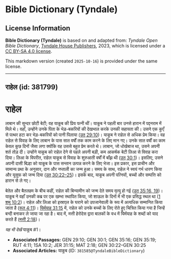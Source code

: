 # Bible Dictionary (Tyndale)

## License Information

**Bible Dictionary (Tyndale)** is based on and adapted from: _Tyndale Open Bible Dictionary_, [Tyndale House Publishers](https://tyndaleopenresources.com/), 2023, which is licensed under a [CC BY-SA 4.0 license](https://creativecommons.org/licenses/by-sa/4.0/legalcode.en).

This markdown version (created `2025-10-16`) is provided under the same license.



--------------------------------

## राहेल (id: 381799)

राहेल
=====

लाबान की सुन्दर छोटी बेटी; वह याकूब की प्रिय पत्नी थीं। याकूब ने पहली बार उनसे हारान में पद्दनराम में मिले थे। वहाँ, उन्होंने उनके पिता के भेड़\-बकरियों की देखभाल करके उनकी सहायता की। उसने एक कुएँ से पत्थर हटा कर भेड़\-बकरियों को पानी पिलाया ([उत् 29:10](https://ref.ly/Gen29:10))। याकूब ने राहेल से अधिक प्रेम किया। वह राहेल से विवाह के लिए लाबान के पास सात वर्षों तक काम करने के लिए मान गए। उनके सात वर्षों का काम केवल कुछ दिनों जैसा लगा क्योंकि वह उससे बहुत प्रेम करते थे। लाबान, जो धोखेबाज था, उसने अपनी शर्त तोड़ दी। उन्होंने याकूब को राहेल देने से पहले अपनी बड़ी, कम आकर्षक बेटी लिआ से विवाह करा दिया। लिआ के विपरीत, राहेल याकूब से विवाह के शुरुआती वर्षों में बाँझ थी ([उत् 30:1](https://ref.ly/Gen30:1))। इसलिए, उसने अपनी दासी बिल्हा को याकूब के पास सन्तान उत्पन्न करने के लिए भेजा। इस प्रकार, इस प्राचीन और सामान्य प्रथा के अनुसार, दान और नप्ताली का जन्म हुआ। समय के साथ, राहेल ने स्वयं गर्भ धारण किया और यूसुफ को जन्म दिया ([उत् 30:22–25](https://ref.ly/Gen30:22-Gen30:25))। इसके बाद, याकूब अपनी पत्नियों, बच्चों और सम्पत्ति को हारान से ले गए।

बेतेल और बैतलहम के बीच कहीं, राहेल की बिन्यामीन को जन्म देते समय मृत्यु हो गई ([उत् 35:16, 19](https://ref.ly/Gen35:16,Gen35:19))। याकूब ने वहाँ उनकी कब्र पर एक खम्भा स्थापित किया, जो शाऊल के दिनों में भी एक प्रसिद्ध स्थल था ([1 शमू 10:2](https://ref.ly/1Sam10:2))। राहेल और लिआ को इस्राएल के घराने को उपजानेवाली के रूप में अत्यधिक सम्मानित किया जाता है ([रूत 4:11](https://ref.ly/Ruth4:11))। [यिर्मयाह 31:15](https://ref.ly/Jer31:15) में, राहेल को उनके बच्चों के लिए रोते हुए चित्रित किया गया है जिन्हें बन्दी बनाकर ले जाया जा रहा है। बाद में, मत्ती हेरोदेस द्वारा बालकों के वध में यिर्मयाह के शब्दों को याद करते हैं ([मत्ती 2:18](https://ref.ly/Matt2:18))।

*यह भी देखें* याकूब \#1।

* **Associated Passages:** GEN 29:10; GEN 30:1; GEN 35:16; GEN 35:19; RUT 4:11; 1SA 10:2; JER 31:15; MAT 2:18; GEN 30:22–GEN 30:25
* **Associated Articles:** याकूब (ID: `381585@TyndaleBibleDictionary`)

